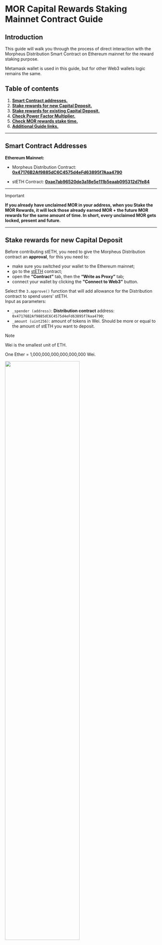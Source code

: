 # MOR Capital Rewards Staking Mainnet Contract Guide

## Introduction
This guide will walk you through the process of direct interaction with the Morpheus Distribution Smart Contract on Ethereum mainnet for the reward staking purpose.  

Metamask wallet is used in this guide, but for other Web3 wallets logic remains the same.

## Table of contents
1) [**Smart Contract addresses.**](#smart-contract-addresses)
2) [**Stake rewards for new Capital Deposit.**](#stake-rewards-for-new-capital-deposit)
3) [**Stake rewards for existing Capital Deposit.**](#stake-rewards-for-existing-capital-deposit)
4) [**Check Power Factor Multiplier.**](#check-power-factor-multiplier)
5) [**Check MOR rewards stake time.**](#check-mor-rewards-stake-time)
6) [**Additional Guide links.**](#additional-guide-links)

---

## Smart Contract Addresses 

**Ethereum Mainnet:**

- Morpheus Distribution Contract: [**0x47176B2Af9885dC6C4575d4eFd63895f7Aaa4790**](https://etherscan.io/address/0x47176B2Af9885dC6C4575d4eFd63895f7Aaa4790)

- stETH Contract: [**0xae7ab96520de3a18e5e111b5eaab095312d7fe84**](https://etherscan.io/address/0xae7ab96520de3a18e5e111b5eaab095312d7fe84)

---

> [!IMPORTANT]
> **If you already have unclaimed MOR in your address, when you Stake the MOR Rewards, it will lock those already earned MOR + the future MOR rewards for the same amount of time. In short, every unclaimed MOR gets locked, present and future.**

---

## Stake rewards for new Capital Deposit

Before contributing stETH, you need to give the Morpheus Distribution contract an **approval**, for this you need to:
- make sure you switched your wallet to the Ethereum mainnet;
- go to the [stETH](https://etherscan.io/address/0xae7ab96520de3a18e5e111b5eaab095312d7fe84#writeProxyContract) contract;
- open the **“Contract”** tab, then the **“Write as Proxy”** tab;
- connect your wallet by clicking the **"Connect to Web3"** button.  

Select the `3.approve()` function that will add allowance for the Distribution contract to spend users' stETH.  
Input as parameters:
- `_spender (address)`: **Distribution contract** address: `0x47176B2Af9885dC6C4575d4eFd63895f7Aaa4790`;
- `_amount (uint256)`: amount of tokens in Wei. Should be more or equal to the amount of stETH you want to deposit.
  
> [!NOTE]
> Wei is the smallest unit of ETH.
> 
> One Ether = 1,000,000,000,000,000,000 Wei.

<img src="/Graphics/Docs%20Graphics/English/MOR%20Rewards%20Staking%20Guides/Testnet/approvemainnet.png" width=70% height=70%>

You can use **https://etherscan.io/unitconverter** for calculations. Enter desirable amount in the `Ether` field and copy value from the `Wei` field.  

On the screenshot, 10 stETH (or 10000000000000000000 Wei) is going to be minted.

<img src="/Graphics/Docs%20Graphics/English/MOR%20Rewards%20Staking%20Guides/Testnet/wei%20convert.png" width=70% height=70%>

Click “**Write**” and confirm the transaction.

After confirmation, you need to:
- make sure you switched your wallet to the Ethereum mainnet;
- go to the [Distribution](https://etherscan.io/address/0x47176B2Af9885dC6C4575d4eFd63895f7Aaa4790#writeProxyContract) contract;
- open the **“Contract”** tab, then the **“Write as Proxy”** tab;
- connect your wallet by clicking the **"Connect to Web3"** button.  

Find and select the `10.stake()` function that will deposit stETH tokens into the smart contract.   
Input as parameters:
- `poolId_ (uint 256)`: pool identifier, enter `0` for capital providers pool;
- `amount_ (uint 256)`: amount of tokens in Wei. (the same or less than amount you approved).
- `claimLockEnd_ (uint 128)`: timestamp of the reward unlock time, i.e. when you will be able to claim your MOR reward. If you don't want to stake MOR rewards, type `0` in the field.

<img src="/Graphics/Docs%20Graphics/English/MOR%20Rewards%20Staking%20Guides/Testnet/stake.png" width=70% height=70%>

To convert Data & Time to Timestamp and vice versa you should use **https://etherscan.io/blockdateconverter**:
- select Timestamp & Date;
- select Date & Time to Timestamp;
- set the Date & Time and click **"Convert"**.

>[!WARNING]
> **Etherscan UI only converts 10 digits timestamps. If you want to go with custom timestamp, for instance "1818181818", you need to carefully verify that the number consists of 10 digit numbers as 11 digits will result in centuries of MOR reward staking.**

On the picture Date & Time **Jul-22-2025 12:00:59 PM UTC** converted to the Timestamp **1753185659**.

That effectively means that the user stake their MOR rewards until Jul-22-2025 12:00:59 PM UTC.

<img src="/Graphics/Docs%20Graphics/English/MOR%20Rewards%20Staking%20Guides/Testnet/date%20to%20timestamp.png" width=70% height=70%>

Click “**Write**” and confirm the transaction.

> [!IMPORTANT]
> **Double check the correctness of the Date & Time to the Timestamp convertion as the operation is irreversible.**
>
> **To calculate your Power multiplier use this [chart](https://github.com/MorpheusAIs/MRC/blob/main/IN%20PROGRESS/MRC42.md#example-chart-of-power-factors-over-time). Power Factor starts to grow after approximately six months of staking and reach its maximum of 10.7x if rewards staked for six years.**
> 
> **You will not be able to withdraw MOR rewards until the end of the staking period.**
>
> **MOR Rewards Staking period cannot be decreased, but can be increased.**
>
> **Any new transaction with the Distribution contract (withdraw capital, add capital, prolong staking) will trigger Power Factor multiplier recalculation based on conditions and stake time on the transaction execution moment.**
>
> **The transaction will ONLY stake your future rewards. Nothing changes the ability to withdraw capital contribution (beyond the normal 7 days delay). However, when you withdraw stETH, you will no longer get rewards.**
>
> **If you deposit additional stETH, the 7-days lock-up is restarted for all your deposited stETH from that address and Power multiplier is recalculated.**

---

## Stake rewards for existing Capital Deposit

If you are already a Capital Provider, i.e have stETH deposited before reward staking went live and want to stake your future rewards to gain Power Factor multiplier, please follow these steps:
- make sure you switched your wallet to the Ethereum mainnet;
- go to the [Distribution](https://etherscan.io/address/0x47176B2Af9885dC6C4575d4eFd63895f7Aaa4790#writeProxyContract) contract;
- open the **“Contract”** tab, then the **“Write as Proxy”** tab;
- connect your wallet by clicking the **"Connect to Web3"** button.  

Find and select the `6.lockClaim()` function that will stake rewards for your existing deposit.   
Input as parameters:
- `poolId_ (uint 256)`: pool identifier, enter `0` for capital providers pool;
- `claimLockEnd_ (uint 128)`: timestamp of the reward unlock time, i.e. when you will be able to claim your MOR reward.

<img src="/Graphics/Docs%20Graphics/English/MOR%20Rewards%20Staking%20Guides/Testnet/capital%20lockclaim.png" width=70% height=70%>

To convert Data & Time to Timestamp and vice versa you can use **https://etherscan.io/blockdateconverter**:
- select Timestamp & Date;
- select Date & Time to Timestamp;
- set the Date & Time and click **"Convert"**.

>[!WARNING]
> **Etherscan UI only converts 10 digits timestamps. If you want to go with custom timestamp, for instance "1818181818", you need to carefully verify that the number consists of 10 digit numbers as 11 digits will result in centuries of MOR reward staking.**

On the picture Date & Time **Jul-22-2025 12:00:59 PM UTC** converted to the Timestamp **1753185659**.  

That effectively means that the user stake their MOR rewards until Jul-22-2025 12:00:59 PM UTC.

<img src="/Graphics/Docs%20Graphics/English/MOR%20Rewards%20Staking%20Guides/Testnet/date%20to%20timestamp.png" width=70% height=70%>

Click “**Write**” and confirm the transaction.


> [!IMPORTANT]
> **Double check the correctness of the Date & Time to the Timestamp convertion as the operation is irreversible.**
> 
> **To calculate your Power multiplier use this [chart](https://github.com/MorpheusAIs/MRC/blob/main/IN%20PROGRESS/MRC42.md#example-chart-of-power-factors-over-time). Power Factor starts to grow after approximately six months of staking and reach its maximum of 10.7x if rewards staked for six years.**
> 
> **You will not be able to withdraw MOR rewards until the end of the staking period.**
>
> **MOR Rewards Staking period cannot be decreased, but can be increased.**
>
> **Any new transaction with the Distribution contract (withdraw capital, add capital, prolong stalking) will trigger Power Factor multiplier recalculation based on conditions and stake time on the transaction execution moment.**
>
> **The transaction will ONLY stake your future rewards. Nothing changes the ability to withdraw capital contribution (beyond the normal 7 days delay). However, when you withdraw stETH, you will no longer get rewards.**
>
> **If you deposit additional stETH, the 7-days lock-up is restarted for all your deposited stETH from that address and Power multiplier is recalculated.**

---

## Check Power Factor Multiplier

In order to check your Power Factor multiplier directly with smart contract please follow these steps:
- make sure you switched your wallet to the Ethereum mainnet;
- go to the [Distribution](https://etherscan.io/address/0x47176B2Af9885dC6C4575d4eFd63895f7Aaa4790#readProxyContract) contract;
- open the **“Contract”** tab, then the **“Read as Proxy”** tab.

Find and select the `3. getCurrentUserMultiplier` function and input as parameters:
- `poolId_ (uint 256)`: pool identifier, enter `0` for capital contributors pool or `1` for code contributors pool;
- `user_ (address)`: paste wallet address you want to know Power Factor for.

Click “**Query**” and wait until the value calculated.

<img src="/Graphics/Docs%20Graphics/English/MOR%20Rewards%20Staking%20Guides/Testnet/user%20multiplier.png" width=70% height=70%>

On the picture you can see value `uint256 :  51255802852192050990000000`  

To convert it to more human friendly value click on it to open the converter and divide MEther value by ten.  

51.3 / 10 = `5.13` Power Factor multiplier for the given address in the capital providers pool.

<img src="/Graphics/Docs%20Graphics/English/MOR%20Rewards%20Staking%20Guides/Testnet/convert%20multiplier.png" width=60% height=60%>

---

## Check MOR rewards stake time

In you want to know for how long MOR rewards are staked (if staked) for a certain address you need to:
- go to the [Distribution](https://etherscan.io/address/0x47176B2Af9885dC6C4575d4eFd63895f7Aaa4790#readProxyContract) contract;
- open the **“Contract”** tab, then the **“Read as Proxy”** tab.

Find and select the `14. usersData` function and input as parameters:
- `<input> (address)`: paste wallet address you want to know MOR rewards stake time for.
- `<input> (uint 256)`: pool identifier, enter `0` for capital contributors pool or `1` for code contributors pool;

Click “**Query**” and wait until the value calculated.  

The end time for staking will be indicated in the `claimLockEnd uint128` line.

<img src="/Graphics/Docs%20Graphics/English/MOR%20Rewards%20Staking%20Guides/Testnet/claimlockend.png" width=75% height=75%>

On the picture above you can see value `claimLockEnd   uint128 :  1799928036`  

To convert the Timestamp to the Date & Time you should use **https://etherscan.io/blockdateconverter**:
- select Timestamp & Date;
- select Timestamp to Date & Time;
- paste value you got to the Timestamp field;
- click **"Convert"**.

>[!WARNING]
> **Etherscan UI only converts 10 digits timestamps. If you want to go with custom timestamp, for instance "1818181818", you need to carefully verify that the number consists of 10 digit numbers as 11 digits will result in centuries of MOR reward staking.**

On the picture below the Timestamp **1799928036** converted to Date & Time **Jan-14-2027 12:00:36 PM**.

Put it simply, the user staked their MOR rewards until Jan-14-2027 12:00:36 PM

<img src="/Graphics/Docs%20Graphics/English/MOR%20Rewards%20Staking%20Guides/Testnet/timestamp%20to%20date.png" width=60% height=60%>

---

## Additional Guide links

Here are links to the smart contract operations you might be interested in:
1. [How to claim MOR rewards.](https://github.com/MorpheusAIs/Docs/blob/main/!KEYDOCS%20README%20FIRST!/FAQs%20%26%20Guides/Guides/MOR/Mainnet/MOR%20Rewards%20Claim%20Guide.md#how-to-claim-rewards)

2. [How to check earned MOR rewards.](https://github.com/MorpheusAIs/Docs/blob/main/!KEYDOCS%20README%20FIRST!/FAQs%20%26%20Guides/Guides/MOR/Mainnet/MOR%20Rewards%20Claim%20Guide.md#how-much-mor-have-i-earned-as-rewards)
     
3. [How to check deposited stETH amount.](https://github.com/MorpheusAIs/Docs/blob/main/!KEYDOCS%20README%20FIRST!/FAQs%20%26%20Guides/Guides/MOR/Mainnet/Morpheus%20Capital%20Providers%20Contract%20Guide.md#how-can-i-get-information-about-how-much-i-have-deposited)

4. [How to withdraw stETH.](https://github.com/MorpheusAIs/Docs/blob/main/!KEYDOCS%20README%20FIRST!/FAQs%20%26%20Guides/Guides/MOR/Mainnet/Morpheus%20Capital%20Providers%20Contract%20Guide.md#how-to-withdraw-steth-from-the-contract)

---

> [!TIP]  
> **In case you face with difficulties, find something unclear or have questions, you can get assistance in** [**Morpheus Discord server**](https://discord.com/channels/1151741790408429580/1183666837460897832).

## Beware of scams! Morpheus has neither tech support team, nor support tickets and will not commence any airdrops.  
## Anyone who messages you with proposal to help is likely a scammer.
